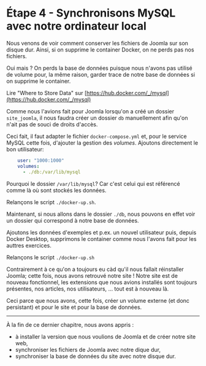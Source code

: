 # Étape 4 - Synchronisons MySQL avec notre ordinateur local

Nous venons de voir comment conserver les fichiers de Joomla sur son disque dur. Ainsi, si on supprime le container Docker, on ne perds pas nos fichiers.

Oui mais ? On perds la base de données puisque nous n'avons pas utilisé de volume pour, la même raison, garder trace de notre base de données si on supprime le container.

Lire "Where to Store Data" sur [https://hub.docker.com/_/mysql](https://hub.docker.com/_/mysql)

Comme nous l'avions fait pour Joomla lorsqu'on a créé un dossier `site_joomla`, il nous faudra créer un dossier `db` manuellement afin qu'on n'ait pas de souci de droits d'accès.

Ceci fait, il faut adapter le fichier `docker-compose.yml` et, pour le service MySQL cette fois, d'ajouter la gestion des *volumes*. Ajoutons directement le bon utilisateur:

```yml
    user: "1000:1000"
    volumes:
      - ./db:/var/lib/mysql
```

Pourquoi le dossier `/var/lib/mysql`? Car c'est celui qui est référencé comme là où sont stockés les données.

Relançons le script `./docker-up.sh`.

Maintenant, si nous allons dans le dossier `./db`, nous pouvons en effet voir un dossier qui correspond à notre base de données.

Ajoutons les données d'exemples et p.ex. un nouvel utilisateur puis, depuis Docker Desktop, supprimons le container comme nous l'avons fait pour les auttres exercices.

Relançons le script `./docker-up.sh`

Contrairement à ce qu'on a toujours eu càd qu'il nous fallait réinstaller Joomla; cette fois, nous avons retrouvé notre site ! Notre site est de nouveau fonctionnel, les extensions que nous avions installés sont toujours présentes, nos articles, nos utilisateurs, ... tout est à nouveau là.

Ceci parce que nous avons, cette fois, créer un volume externe (et donc persistant) et pour le site et pour la base de données.


----

À la fin de ce dernier chapitre, nous avons appris :

* à installer la version que nous voulions de Joomla et de créer notre site web,
* synchroniser les fichiers de Joomla avec notre dique dur,
* synchroniser la base de données du site avec notre disque dur.
